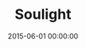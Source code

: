 ---
title:  "Soulight"
leader: "Peaceful, happy, holistic and friendly mobile app landing page."
description: "Animation plays a big role, but without hitting performance – it's a smooth 60fps and just 146kB in only 12 requests! Illustration by Nat Morton."
date: 2015-06-01 00:00:00
skills: 
- Animated SVG
- Bourbon + Neat
image: soulight
link: http://soulightapp.com
category: featured
---